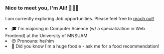 

<!--
**alidotdeveloper/alidotdeveloper** is a ✨ _special_ ✨ repository because its `README.md` (this file) appears on your GitHub profile.

Here are some ideas to get you started:

- 🔭 I’m currently working on ...
- 🌱 I’m currently learning ...
- 👯 I’m looking to collaborate on ...
- 🤔 I’m looking for help with ...
- 💬 Ask me about ...
- 📫 How to reach me: ...
- 😄 Pronouns: ...
- ⚡ Fun fact: ...
-->
<h3>Nice to meet you, I'm Ali! 👨🏻‍💻 </h3>
<p>I am currently exploring Job opportunities. Please feel free to <a href= "https://www.linkedin.com/in/alihassnaindev/">reach out!</a><p>
<li>🎓   I'm majoring in Computer Science (w/ a specialization in Web Frontend) at the University of MNSUAM </li>
<li>😊   Pronouns: he/him</li>
<li>🍜   Did you know I'm a huge foodie - ask me for a food recommendation!</li>
